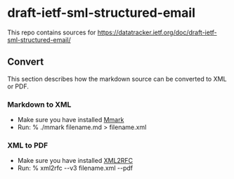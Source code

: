 # draft-ietf-sml-structured-email

This repo contains sources for https://datatracker.ietf.org/doc/draft-ietf-sml-structured-email/

## Convert
This section describes how the markdown source can be converted to XML or PDF.

### Markdown to XML
* Make sure you have installed [Mmark](https://mmark.miek.nl/)
* Run:
% ./mmark filename.md > filename.xml

### XML to PDF
* Make sure you have installed [XML2RFC](https://github.com/ietf-tools/xml2rfc)
* Run:
% xml2rfc --v3 filename.xml --pdf
